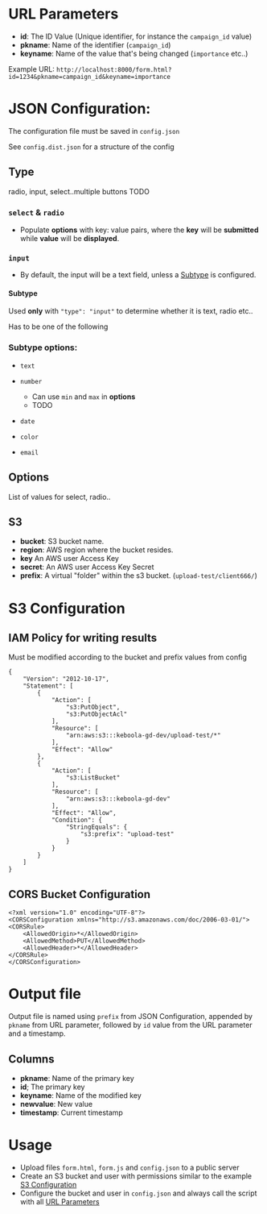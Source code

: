 # URL Parameters

- **id**: The ID Value (Unique identifier, for instance the `campaign_id` value)
- **pkname**: Name of the identifier (`campaign_id`)
- **keyname**: Name of the value that's being changed (`importance` etc..)

Example URL: `http://localhost:8000/form.html?id=1234&pkname=campaign_id&keyname=importance`

# JSON Configuration:

The configuration file must be saved in `config.json`

See `config.dist.json` for a structure of the config

## Type
radio, input, select..multiple buttons TODO

### `select` & `radio`

- Populate **options** with key: value pairs, where the **key** will be **submitted** while **value** will be **displayed**.

### `input`

- By default, the input will be a text field, unless a [Subtype](#subtype) is configured.

#### Subtype

Used **only** with `"type": "input"` to determine whether it is text, radio etc..

Has to be one of the following

### Subtype options:

- `text`
- `number`

    - Can use `min` and `max` in **options**
    - TODO

- `date`
- `color`
- `email`

## Options
List of values for select, radio..

## S3

- **bucket**: S3 bucket name.
- **region**: AWS region where the bucket resides.
- **key** An AWS user Access Key
- **secret**: An AWS user Access Key Secret
- **prefix**: A virtual "folder" within the s3 bucket. (`upload-test/client666/`)

# S3 Configuration

## IAM Policy for writing results
Must be modified according to the bucket and prefix values from config

```
{
    "Version": "2012-10-17",
    "Statement": [
        {
            "Action": [
                "s3:PutObject",
                "s3:PutObjectAcl"
            ],
            "Resource": [
                "arn:aws:s3:::keboola-gd-dev/upload-test/*"
            ],
            "Effect": "Allow"
        },
        {
            "Action": [
                "s3:ListBucket"
            ],
            "Resource": [
                "arn:aws:s3:::keboola-gd-dev"
            ],
            "Effect": "Allow",
            "Condition": {
                "StringEquals": {
                    "s3:prefix": "upload-test"
                }
            }
        }
    ]
}
```

## CORS Bucket Configuration

```
<?xml version="1.0" encoding="UTF-8"?>
<CORSConfiguration xmlns="http://s3.amazonaws.com/doc/2006-03-01/">
<CORSRule>
    <AllowedOrigin>*</AllowedOrigin>
    <AllowedMethod>PUT</AllowedMethod>
    <AllowedHeader>*</AllowedHeader>
</CORSRule>
</CORSConfiguration>
```

# Output file

Output file is named using `prefix` from JSON Configuration, appended by `pkname` from URL parameter, followed by `id` value from the URL parameter and a timestamp.

## Columns

- **pkname**: Name of the primary key
- **id**; The primary key
- **keyname**: Name of the modified key
- **newvalue**: New value
- **timestamp**: Current timestamp

# Usage

- Upload files `form.html`, `form.js` and `config.json` to a public server
- Create an S3 bucket and user with permissions similar to the example [S3 Configuration](#s3-configuration)
- Configure the bucket and user in `config.json` and always call the script with all [URL Parameters](#url-parameters)

